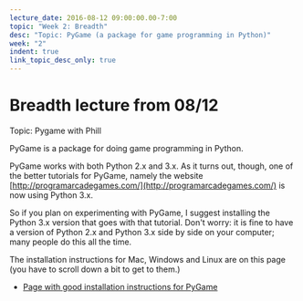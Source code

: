 ```yaml
---
lecture_date: 2016-08-12 09:00:00.00-7:00
topic: "Week 2: Breadth"
desc: "Topic: PyGame (a package for game programming in Python)"
week: "2"
indent: true
link_topic_desc_only: true
---
```


# Breadth lecture from 08/12

Topic: Pygame with Phill

PyGame is a package for doing game programming in Python.

PyGame works with both Python 2.x and 3.x.  As it turns out, though, one of the better tutorials for PyGame, namely the website [http://programarcadegames.com/](http://programarcadegames.com/) is now using Python 3.x.

So if you plan on experimenting with PyGame, I suggest installing the Python 3.x version that goes with that tutorial.  Don't worry: it is fine to have a version of Python 2.x and Python 3.x side by side on your computer; many people do this all the time.

The installation instructions for Mac, Windows and Linux are on this page (you have to scroll down a bit to get to them.)

* [Page with good installation instructions for PyGame](http://programarcadegames.com/index.php?chapter=foreword&lang=en#section_0)

